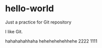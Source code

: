 # hello-world
Just a practice for Git repository

I like Git.


hahahahahhaha
hehehehehehhehe
2222
1111

